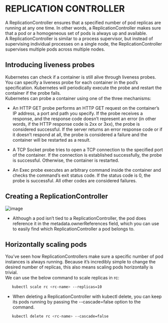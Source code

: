 # REPLICATION CONTROLLER
A ReplicationController ensures that a specified number of pod replicas are running at any one time. 
In other words, a ReplicationController makes sure that a pod or a homogeneous set of pods is always up and available.<br>
A ReplicationController is similar to a process supervisor, but instead of supervising individual processes on a single node, 
the ReplicationController supervises multiple pods across multiple nodes.

## Introducing liveness probes
Kubernetes can check if a container is still alive through liveness probes. You can specify a liveness probe for each container in the pod’s specification. 
Kubernetes will periodically execute the probe and restart the container if the probe fails.<br>
Kubernetes can probe a container using one of the three mechanisms:

* An HTTP GET probe performs an HTTP GET request on the container’s IP address, a port and path you specify. If the probe receives a response, and the
  response code doesn’t represent an error (in other words, if the HTTP response
  code is 2xx or 3xx), the probe is considered successful. If the server returns an
  error response code or if it doesn’t respond at all, the probe is considered a failure and the container will be restarted as a result.

* A TCP Socket probe tries to open a TCP connection to the specified port of the container. If the connection is established successfully, the probe is successful.
  Otherwise, the container is restarted.

* An Exec probe executes an arbitrary command inside the container and checks the command’s exit status code. If the status code is 0, the probe is successful.
  All other codes are considered failures.

##  Creating a ReplicationController
![image](https://github.com/user-attachments/assets/0862d7a3-8676-459f-a63a-552af9d5daaf)

* Although a pod isn’t tied to a ReplicationController, the pod does reference it in the metadata.ownerReferences field, which you can use to easily
  find which ReplicationController a pod belongs to.

##  Horizontally scaling pods
You’ve seen how ReplicationControllers make sure a specific number of pod instances
is always running. Because it’s incredibly simple to change the desired number of replicas, this also means scaling pods horizontally is trivial. <br>
We can use the below command to scale replicas in rc:

```bash
   kubectl scale rc <rc-name> --replicas=10
```

* When deleting a ReplicationController with kubectl delete, you can keep its
pods running by passing the --cascade=false option to the command. <br>
```bash
   kubectl delete rc <rc-name> --cascade=false
```




  
